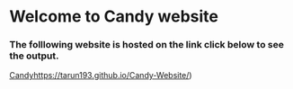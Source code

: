 # Welcome to Candy website

### The folllowing website is hosted on the link click below to see the output.

[Candy](https://link-url-here.org)https://tarun193.github.io/Candy-Website/)
